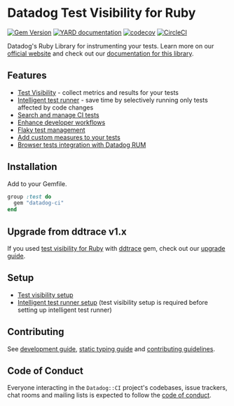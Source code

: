 # Datadog Test Visibility for Ruby

[![Gem Version](https://badge.fury.io/rb/datadog-ci.svg)](https://badge.fury.io/rb/datadog-ci)
[![YARD documentation](https://img.shields.io/badge/YARD-documentation-blue)](https://datadoghq.dev/datadog-ci-rb/)
[![codecov](https://codecov.io/gh/DataDog/datadog-ci-rb/branch/main/graph/badge.svg)](https://app.codecov.io/gh/DataDog/datadog-ci-rb/branch/main)
[![CircleCI](https://dl.circleci.com/status-badge/img/gh/DataDog/datadog-ci-rb/tree/main.svg?style=svg)](https://dl.circleci.com/status-badge/redirect/gh/DataDog/datadog-ci-rb/tree/main)

Datadog's Ruby Library for instrumenting your tests.
Learn more on our [official website](https://docs.datadoghq.com/tests/) and check out our [documentation for this library](https://docs.datadoghq.com/tests/setup/ruby/?tab=cloudciprovideragentless).

## Features

- [Test Visibility](https://docs.datadoghq.com/tests/) - collect metrics and results for your tests
- [Intelligent test runner](https://docs.datadoghq.com/intelligent_test_runner/) - save time by selectively running only tests affected by code changes
- [Search and manage CI tests](https://docs.datadoghq.com/tests/search/)
- [Enhance developer workflows](https://docs.datadoghq.com/tests/developer_workflows)
- [Flaky test management](https://docs.datadoghq.com/tests/guides/flaky_test_management/)
- [Add custom measures to your tests](https://docs.datadoghq.com/tests/guides/add_custom_measures/?tab=ruby)
- [Browser tests integration with Datadog RUM](https://docs.datadoghq.com/tests/browser_tests)

## Installation

Add to your Gemfile.

```ruby
group :test do
  gem "datadog-ci"
end
```

## Upgrade from ddtrace v1.x

If you used [test visibility for Ruby](https://docs.datadoghq.com/tests/setup/ruby/) with [ddtrace](https://github.com/datadog/dd-trace-rb) gem, check out our [upgrade guide](/docs/UpgradeGuide.md).

## Setup

- [Test visibility setup](https://docs.datadoghq.com/tests/setup/ruby/?tab=cloudciprovideragentless)
- [Intelligent test runner setup](https://docs.datadoghq.com/intelligent_test_runner/setup/ruby) (test visibility setup is required before setting up intelligent test runner)

## Contributing

See [development guide](/docs/DevelopmentGuide.md), [static typing guide](docs/StaticTypingGuide.md) and [contributing guidelines](/CONTRIBUTING.md).

## Code of Conduct

Everyone interacting in the `Datadog::CI` project's codebases, issue trackers, chat rooms and mailing lists is expected to follow the [code of conduct](/CODE_OF_CONDUCT.md).
